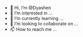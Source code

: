 - 👋 Hi, I’m @Dyashen
- 👀 I’m interested in ...
- 🌱 I’m currently learning ...
- 💞️ I’m looking to collaborate on ...
- 📫 How to reach me ...

<!---
Dyashen/Dyashen is a ✨ special ✨ repository because its `README.md` (this file) appears on your GitHub profile.
You can click the Preview link to take a look at your changes.
--->
